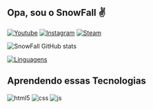 ## Opa, sou o SnowFall ✌️

[![Youtube](https://img.shields.io/badge/YouTube-FF0000?style=for-the-badge&logo=youtube&logoColor=white)](https://www.youtube.com/channel/UCKVjs56_lIQQUS4U8kBaycA)
[![Instagram](https://img.shields.io/badge/Instagram-E4405F?style=for-the-badge&logo=instagram&logoColor=white)](https://www.instagram.com/1snowfall1/)
[![Steam](https://img.shields.io/badge/Steam-000000?style=for-the-badge&logo=steam&logoColor=white)](https://steamcommunity.com/id/SnowFall04/)

![SnowFall GitHub stats](https://github-readme-stats.vercel.app/api?username=1SnowFall1&show_icons=true&theme=dark&count_private=true)

[![Linguagens](https://github-readme-stats.vercel.app/api/top-langs/?username=anuraghazra)](https://github.com/1SnowFall1/github-readme-stats)

## Aprendendo essas Tecnologias

<div style="display: inline_block">
  <img align="center" alt="html5" src="https://img.shields.io/badge/HTML5-E34F26?style=for-the-badge&logo=html5&logoColor=white" />
  <img align="center" alt="css" src="https://img.shields.io/badge/CSS3-1572B6?style=for-the-badge&logo=css3&logoColor=white" />
  <img align="center" alt="js" src="https://img.shields.io/badge/JavaScript-323330?style=for-the-badge&logo=javascript&logoColor=F7DF1E" />
</div><br/>
